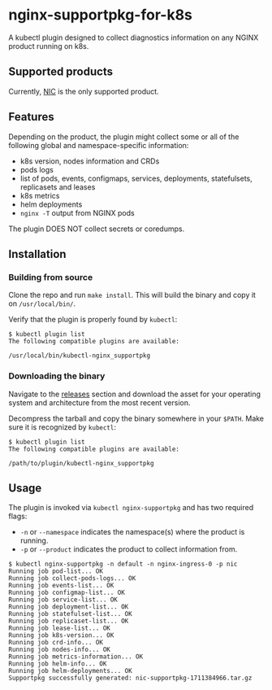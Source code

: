 # nginx-supportpkg-for-k8s

A kubectl plugin designed to collect diagnostics information on any NGINX product running on k8s. 

## Supported products

Currently, [NIC](https://github.com/nginxinc/kubernetes-ingress) is the only supported product.

## Features

Depending on the product, the plugin might collect some or all of the following global and namespace-specific information:

- k8s version, nodes information and CRDs
- pods logs
- list of pods, events, configmaps, services, deployments, statefulsets, replicasets and leases
- k8s metrics
- helm deployments
- `nginx -T` output from NGINX pods

The plugin DOES NOT collect secrets or coredumps.

## Installation

### Building from source
Clone the repo and run `make install`. This will build the binary and copy it on `/usr/local/bin/`.

Verify that the plugin is properly found by `kubectl`:

```
$ kubectl plugin list
The following compatible plugins are available:

/usr/local/bin/kubectl-nginx_supportpkg
```

### Downloading the binary

Navigate to the [releases](https://github.com/nginxinc/nginx-supportpkg-for-k8s/releases) section and download the asset for your operating system and architecture from the most recent version. 

Decompress the tarball and copy the binary somewhere in your `$PATH`. Make sure it is recognized by `kubectl`:

```
$ kubectl plugin list
The following compatible plugins are available:

/path/to/plugin/kubectl-nginx_supportpkg
```

## Usage

The plugin is invoked via `kubectl nginx-supportpkg` and has two required flags:

* `-n` or `--namespace` indicates the namespace(s) where the product is running.
* `-p` or `--product` indicates the product to collect information from.


```
$ kubectl nginx-supportpkg -n default -n nginx-ingress-0 -p nic
Running job pod-list... OK
Running job collect-pods-logs... OK
Running job events-list... OK
Running job configmap-list... OK
Running job service-list... OK
Running job deployment-list... OK
Running job statefulset-list... OK
Running job replicaset-list... OK
Running job lease-list... OK
Running job k8s-version... OK
Running job crd-info... OK
Running job nodes-info... OK
Running job metrics-information... OK
Running job helm-info... OK
Running job helm-deployments... OK
Supportpkg successfully generated: nic-supportpkg-1711384966.tar.gz

```